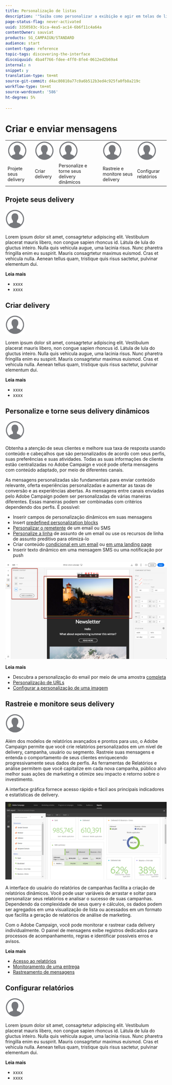 ```yaml
---
title: Personalização de listas
description: '"Saiba como personalizar a exibição e agir em telas de lista em Adobe Campaign Standard: classificar, filtrar, excluir ou duplicar elementos. As telas do Lista exibem elementos de um ou vários recursos especificados."'
page-status-flag: never-activated
uuid: 3350583c-91ca-4ea5-ac14-6b6f11c4a64a
contentOwner: sauviat
products: SG_CAMPAIGN/STANDARD
audience: start
content-type: reference
topic-tags: discovering-the-interface
discoiquuid: 4ba4f766-fdee-4ff0-8fe4-0612ed2b69a4
internal: n
snippet: y
translation-type: tm+mt
source-git-commit: d4ac80810a77c0a6b512b3ed4c925fa0fb8a219c
workflow-type: tm+mt
source-wordcount: '586'
ht-degree: 5%

---
```



# Criar e enviar mensagens

<table>
<tr>
    <td valign="top">
        <a href="../../start/using/work-with-audiences.md"><img width="60px" alt="condições" src="assets/icon_profile.svg"/></a>
    </td>
    <td valign="top">
        <a href="../../api/using/creating-a-service.md"><img width="60px" alt="condições" src="assets/icon_profile.svg"/></a>
    </td>
    <td valign="top">
        <a href="../../api/using/interacting-with-custom-resources.md"><img width="60px" alt="condições" src="assets/icon_profile.svg"/></a>
    </td>
    <td valign="top">
        <a href="../../api/using/interacting-with-marketing-history.md"><img width="60px" alt="condições" src="assets/icon_profile.svg"/></a>
    </td>
    <td valign="top">
        <a href="../../api/using/interacting-with-marketing-history.md"><img width="60px" alt="condições" src="assets/icon_profile.svg"/></a>
    </td>
</tr>
<tr>
<td>Projete seus delivery</td>
<td>Criar delivery</td>
<td>Personalize e torne seus delivery dinâmicos</td>
<td>Rastreie e monitore seus delivery</td>
<td>Configurar relatórios</td>
</tr>
</table>

## Projete seus delivery

<img width="60px" alt="condições" src="assets/icon_profile.svg"/>

Lorem ipsum dolor sit amet, consagrtetur adipiscing elit. Vestibulum placerat mauris libero, non congue sapien rhoncus id. Látula de lula do gluctus inteiro. Nulla quis vehicula augue, uma lacinia risus. Nunc pharetra fringilla enim eu suspirit. Mauris consagrtetur maximus euismod. Cras et vehicula nulla. Aenean tellus quam, tristique quis risus sactetur, pulvinar elementum dui.

**Leia mais**

* xxxx
* xxxx

## Criar delivery

<img width="60px" alt="condições" src="assets/icon_profile.svg"/>

Lorem ipsum dolor sit amet, consagrtetur adipiscing elit. Vestibulum placerat mauris libero, non congue sapien rhoncus id. Látula de lula do gluctus inteiro. Nulla quis vehicula augue, uma lacinia risus. Nunc pharetra fringilla enim eu suspirit. Mauris consagrtetur maximus euismod. Cras et vehicula nulla. Aenean tellus quam, tristique quis risus sactetur, pulvinar elementum dui.

**Leia mais**

* xxxx
* xxxx

## Personalize e torne seus delivery dinâmicos

<img width="60px" alt="condições" src="assets/icon_profile.svg"/>

Obtenha a atenção de seus clientes e melhore sua taxa de resposta usando conteúdo e cabeçalhos que são personalizados de acordo com seus perfis, suas preferências e suas atividades. Todas as suas informações de cliente estão centralizadas no Adobe Campaign e você pode oferta mensagens com conteúdo adaptado, por meio de diferentes canais.

As mensagens personalizadas são fundamentais para enviar conteúdo relevante, oferta experiências personalizadas e aumentar as taxas de conversão e as experiências abertas. As mensagens entre canais enviadas pelo Adobe Campaign podem ser personalizadas de várias maneiras diferentes. Essas maneiras podem ser combinadas com critérios dependendo dos perfis. É possível:

* Inserir campos de personalização [](../../designing/using/personalization.md#inserting-a-personalization-field) dinâmicos em suas mensagens
* Insert [predefined personalization blocks](../../designing/using/personalization.md#adding-a-content-block)
* [Personalizar o remetente](../../designing/using/subject-line.md) de um email ou SMS
* [Personalize a linha](../../designing/using/subject-line.md) de assunto de um email ou use os recursos de linha de assunto [](../../designing/using/subject-line.md#subject-line) preditivo para otimizá-lo
* Criar conteúdo [condicional em um email](../../designing/using/personalization.md#defining-dynamic-content-in-an-email) ou [em uma landing page](../../channels/using/designing-a-landing-page.md#defining-dynamic-content-in-a-landing-page)
* Inserir texto [](../../channels/using/defining-dynamic-text.md) dinâmico em uma mensagem SMS ou uma notificação por push

![](assets/delivery_content_43.png)

**Leia mais**

* Descubra a personalização do email por meio de uma amostra [completa](../../designing/using/personalization.md#example-email-personalization)
* [Personalização de URLs](../../designing/using/personalization.md#personalizing-urls)
* [Configurar a personalização de uma imagem](../../designing/using/personalization.md#personalizing-an-image-source)

## Rastreie e monitore seus delivery

<img width="60px" alt="condições" src="assets/icon_profile.svg"/>

Além dos modelos de relatórios avançados e prontos para uso, o Adobe Campaign permite que você crie relatórios personalizados em um nível de delivery, campanha, usuário ou segmento. Rastreie suas mensagens e entenda o comportamento de seus clientes enriquecendo progressivamente seus dados de perfis. As ferramentas de Relatórios e análise permitem que você capitalize em cada nova campanha, público alvo melhor suas ações de marketing e otimize seu impacto e retorno sobre o investimento.

A interface gráfica fornece acesso rápido e fácil aos principais indicadores e estatísticas de delivery.

![](assets/dynamic_report_intro.png)

A interface do usuário do relatórios de campanhas facilita a criação de relatórios dinâmicos. Você pode usar variáveis de arrastar e soltar para personalizar seus relatórios e analisar o sucesso de suas campanhas. Dependendo da complexidade de seus query e cálculos, os dados podem ser agregados em uma visualização de lista ou acessados em um formato que facilita a geração de relatórios de análise de marketing.

Com o Adobe Campaign, você pode monitorar e rastrear cada delivery individualmente. O painel de mensagens exibe registros dedicados para processos de acompanhamento, regras e identificar possíveis erros e avisos.


**Leia mais**

* [Acesso ao relatórios](../../reporting/using/about-dynamic-reports.md)
* [Monitoramento de uma entrega](../../sending/using/monitoring-a-delivery.md)
* [Rastreamento de mensagens](../../sending/using/tracking-messages.md)

## Configurar relatórios

<img width="60px" alt="condições" src="assets/icon_profile.svg"/>

Lorem ipsum dolor sit amet, consagrtetur adipiscing elit. Vestibulum placerat mauris libero, non congue sapien rhoncus id. Látula de lula do gluctus inteiro. Nulla quis vehicula augue, uma lacinia risus. Nunc pharetra fringilla enim eu suspirit. Mauris consagrtetur maximus euismod. Cras et vehicula nulla. Aenean tellus quam, tristique quis risus sactetur, pulvinar elementum dui.

**Leia mais**

* xxxx
* xxxx

